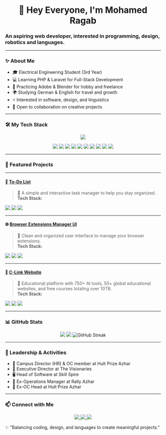 <p align="center">
  <h1 align="center">👋 Hey Everyone, I'm Mohamed Ragab</h1>
  <h3>An aspiring web developer, interested in programming, design, robotics and languages.</h3>
</p>

---

### ✨ About Me
- 🎓 Electrical Engineering Student (3rd Year)  
- 💻 Learning PHP & Laravel for Full-Stack Development  
- 🎨 Practicing Adobe & Blender for hobby and freelance  
- 🌍 Studying German & English for travel and growth  
- ⚡ Interested in software, design, and linguistics  
- 🤝 Open to collaboration on creative projects  

---

### 🛠️ My Tech Stack
<p align="center">
  <img src="https://skillicons.dev/icons?i=html,css,js,php,laravel,blender,ps,premiere,arduino,german" />
</p>

<p align="center">
  <img src="https://img.shields.io/badge/HTML5-E34F26?style=for-the-badge&logo=html5&logoColor=white" />
  <img src="https://img.shields.io/badge/CSS3-1572B6?style=for-the-badge&logo=css3&logoColor=white" />
  <img src="https://img.shields.io/badge/JavaScript-F7DF1E?style=for-the-badge&logo=javascript&logoColor=black" />
  <img src="https://img.shields.io/badge/PHP-777BB4?style=for-the-badge&logo=php&logoColor=white" />
  <img src="https://img.shields.io/badge/Laravel-FF2D20?style=for-the-badge&logo=laravel&logoColor=white" />
  <img src="https://img.shields.io/badge/Blender-F5792A?style=for-the-badge&logo=blender&logoColor=white" />
  <img src="https://img.shields.io/badge/Adobe%20Photoshop-31A8FF?style=for-the-badge&logo=adobephotoshop&logoColor=white" />
  <img src="https://img.shields.io/badge/Adobe%20Premiere-9999FF?style=for-the-badge&logo=adobepremierepro&logoColor=white" />
  <img src="https://img.shields.io/badge/Arduino-FF2E00?style=for-the-badge&logo=robot&logoColor=white" />
  <img src="https://img.shields.io/badge/German-000000?style=for-the-badge&logo=de&logoColor=white" />
</p>

---

### 📌 Featured Projects

---

#### 📝 <span style="color:#FF6B6B">[To-Do List](https://github.com/RagabCodes/to-do-list)</span>
> 🔹 A simple and interactive task manager to help you stay organized.  
**Tech Stack:**  
<img src="https://img.shields.io/badge/HTML5-E34F26?style=flat-square&logo=html5&logoColor=white" />
<img src="https://img.shields.io/badge/CSS3-1572B6?style=flat-square&logo=css3&logoColor=white" />
<img src="https://img.shields.io/badge/JavaScript-F7DF1E?style=flat-square&logo=javascript&logoColor=black" />

---

#### 🌐 <span style="color:#FFA500">[Browser Extensions Manager UI](https://github.com/RagabCodes/browser-extensions-manager-ui-main)</span>
> 🔹 Clean and organized user interface to manage your browser extensions.  
**Tech Stack:**  
<img src="https://img.shields.io/badge/HTML5-E34F26?style=flat-square&logo=html5&logoColor=white" />
<img src="https://img.shields.io/badge/CSS3-1572B6?style=flat-square&logo=css3&logoColor=white" />
<img src="https://img.shields.io/badge/JavaScript-F7DF1E?style=flat-square&logo=javascript&logoColor=black" />

---

#### 🤖 <span style="color:#6A82FB">[C-Link Website](https://github.com/RagabCodes/C-link-website)</span>
> 🔹 Educational platform with 750+ AI tools, 50+ global educational websites, and free courses totaling over 10TB.  
**Tech Stack:**  
<img src="https://img.shields.io/badge/PHP-777BB4?style=flat-square&logo=php&logoColor=white" />
<img src="https://img.shields.io/badge/CSS3-1572B6?style=flat-square&logo=css3&logoColor=white" />
<img src="https://img.shields.io/badge/JavaScript-F7DF1E?style=flat-square&logo=javascript&logoColor=black" />

---

### 📊 GitHub Stats
<p align="center">
  <img src="https://github-readme-stats.vercel.app/api?username=RagabCodes&show_icons=true&theme=radical" />
  <img src="https://github-readme-stats.vercel.app/api/top-langs/?username=RagabCodes&layout=compact&theme=radical" />
  <img src="https://streak-stats.demolab.com?user=RagabCodes&theme=radical" alt="GitHub Streak" />
</p>

---

### 🌟 Leadership & Activities
- 🎯 Campus Director (HR) & OC member at Hult Prize Azhar  
- 💼 Executive Director at The Visionaries  
- 🖥️ Head of Software at Skill Spire  
- 📍 Ex-Operations Manager at Rally Azhar  
- 📍 Ex-OC Head at Hult Prize Azhar  

---

### 📫 Connect with Me
<p align="center">
  <a href="https://www.linkedin.com/in/mohamed-r-ragab">
    <img src="https://img.shields.io/badge/LinkedIn-0077B5?style=for-the-badge&logo=linkedin&logoColor=white" />
  </a>
  <a href="https://www.facebook.com/Moham3dRajab">
    <img src="https://img.shields.io/badge/Facebook-1877F2?style=for-the-badge&logo=facebook&logoColor=white" />
  </a>
  <a href="mailto:rjb27858@gmail.com">
    <img src="https://img.shields.io/badge/Email-D14836?style=for-the-badge&logo=gmail&logoColor=white" />
  </a>
</p>

✨ "Balancing coding, design, and languages to create meaningful projects."
